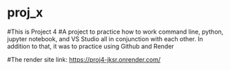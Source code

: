 # proj_x
#This is Project 4
#A project to practice how to work command line, python, jupyter notebook, and VS Studio all in conjunction with each other. In addition to that, it was to practice using Github and Render

#The render site link: https://proj4-jksr.onrender.com/ 
